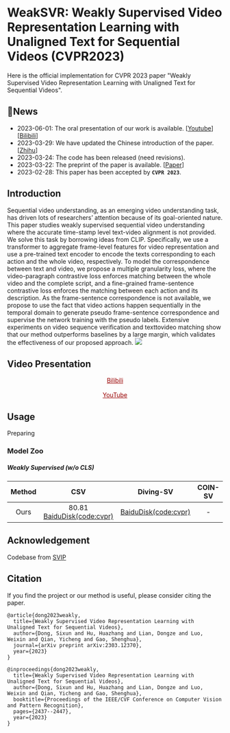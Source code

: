 # WeakSVR: Weakly Supervised Video Representation Learning with Unaligned Text for Sequential Videos (CVPR2023)

Here is the official implementation for CVPR 2023 paper "Weakly Supervised Video Representation Learning with Unaligned Text for Sequential Videos".

## 🌱News
- 2023-06-01: The oral presentation of our work is available. [[Youtube](https://www.youtube.com/watch?v=AqozSRYP7Pc)] [[Bilibili](https://www.bilibili.com/video/BV1AW4y1R7um/)]
- 2023-03-29: We have updated the Chinese introduction of the paper. [[Zhihu](https://zhuanlan.zhihu.com/p/617926257)]
- 2023-03-24: The code has been released (need revisions).
- 2023-03-22: The preprint of the paper is available. [[Paper](https://arxiv.org/abs/2303.12370)]
- 2023-02-28: This paper has been accepted by **`CVPR 2023`**.

## Introduction
Sequential video understanding, as an emerging video understanding task, has driven lots of researchers’ attention because of its goal-oriented nature. This paper studies weakly supervised sequential video understanding where the accurate time-stamp level text-video alignment is not provided. We solve this task by borrowing ideas from CLIP. Specifically, we use a transformer to aggregate frame-level features for video representation and use a pre-trained text encoder to encode the texts corresponding to each action and the whole video, respectively. To model the correspondence between text and video, we propose a multiple granularity loss, where the video-paragraph contrastive loss enforces matching between the whole video and the complete script, and a fine-grained frame-sentence contrastive loss enforces the matching between each action and its description. As the frame-sentence correspondence is not available, we propose to use the fact that video actions happen sequentially in the temporal domain to generate pseudo frame-sentence correspondence and supervise the network training with the pseudo labels. Extensive experiments on video sequence verification and texttovideo matching show that our method outperforms baselines by a large margin, which validates the effectiveness of our proposed approach.
![](https://github.com/svip-lab/WeakSVR/blob/main/figs/sequence%20video.jpg)
## Video Presentation  
<center><a href="https://www.bilibili.com/video/BV1AW4y1R7um/" target="_blank" style="color: #990000"> Bilibili </a></center>       <br/> 
<center><a href="https://www.youtube.com/watch?v=AqozSRYP7Pc" target="_blank" style="color: #990000"> YouTube </a></center>  

## Usage  
Preparing

### Model Zoo
##### Weakly Supervised (w/o CLS)
|  Method   | CSV | Diving-SV | COIN-SV |
|  :---: | :-----: | :----:  | :----: | 
| Ours  | 80.81 [BaiduDisk(code:cvpr)](  https://pan.baidu.com/s/1x660E9b3_BvHidEG6wAbLQ?pwd=cvpr) | [BaiduDisk(code:cvpr)](https://pan.baidu.com/s/1zGixeyLq8HNaNCQptpwz3g?pwd=cvpr)  |  -  |

## Acknowledgement
Codebase from [SVIP](https://github.com/svip-lab/SVIP-Sequence-VerIfication-for-Procedures-in-Videos)

## Citation 
If you find the project or our method is useful, please consider citing the paper.  
```
@article{dong2023weakly,
  title={Weakly Supervised Video Representation Learning with Unaligned Text for Sequential Videos},
  author={Dong, Sixun and Hu, Huazhang and Lian, Dongze and Luo, Weixin and Qian, Yicheng and Gao, Shenghua},
  journal={arXiv preprint arXiv:2303.12370},
  year={2023}
}
```
```
@inproceedings{dong2023weakly,
  title={Weakly Supervised Video Representation Learning with Unaligned Text for Sequential Videos},
  author={Dong, Sixun and Hu, Huazhang and Lian, Dongze and Luo, Weixin and Qian, Yicheng and Gao, Shenghua},
  booktitle={Proceedings of the IEEE/CVF Conference on Computer Vision and Pattern Recognition},
  pages={2437--2447},
  year={2023}
}
```
